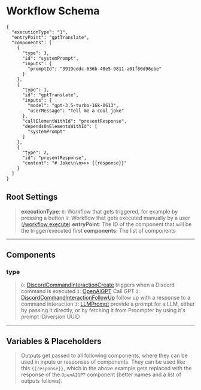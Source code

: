 # Workflow Schema
```
{
  "executionType": "1",
  "entryPoint": "gptTranslate",
  "components": [
    {
      "type": 3,
      "id": "systemPrompt",
      "inputs": {
        "promptId": "3919eddc-636b-48e5-9811-a01f80d96ebe"
      }
    },
    {
      "type": 1,
      "id": "gptTranslate",
      "inputs": {
        "model": "gpt-3.5-turbo-16k-0613",
        "userMessage": "Tell me a cool joke"
      },
      "callElementWithId": "presentResponse",
      "dependsOnElementsWithId": [
        "systemPrompt"
      ]
    },
    {
      "type": 2,
      "id": "presentResponse",
      "content": "# Joke\n\n>>> {{response}}"
    }
  ]
}
```

## Root Settings
> **executionType**:
> 	`0`: Workflow that gets triggered, for example by pressing a button
> 	`1`: Workflow that gets executed manually by a user ([/workflow execute]())
> **entryPoint**: The ID of the component that will be the trigger/executed first
> **components**: The list of components


---

## Components
### type
> 	`0`: [DiscordCommandInteractionCreate](./Components/DiscordCommandInteractionCreate) triggers when a Discord command is executed
> 	`1`: [OpenAIGPT](./Components/OpenAIGPT) Call GPT
> 	`2`: [DiscordCommandInteractionFollowUp](./Components/DiscordCommandInteractionFollowUp) follow up with a response to a command interaction
> 	`3`: [LLMPrompt](./Components/LLMPrompt) provide a prompt for a LLM, either by passing it directly, or by fetching it from Proompter by using it's prompt ID/version UUID


---

## Variables & Placeholders
> Outputs get passed to all following components, where they can be used in inputs or responses of components. They can be used like this `{{response}}`, which in the above example gets replaced with the response of the `OpenAIGPT` component (better names and a list of outputs follows).